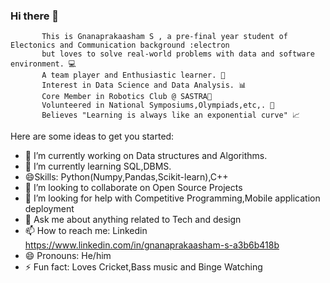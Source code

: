 ### Hi there 👋
           This is Gnanaprakaasham S , a pre-final year student of Electonics and Communication background :electron
           but loves to solve real-world problems with data and software environment. 💻
           A team player and Enthusiastic learner. 🥇 
           Interest in Data Science and Data Analysis. 📊
           Core Member in Robotics Club @ SASTRA🤖
           Volunteered in National Symposiums,Olympiads,etc,. 🙂
           Believes "Learning is always like an exponential curve" 📈


Here are some ideas to get you started:

- 🔭 I’m currently working on Data structures and Algorithms.
- 🌱 I’m currently learning SQL,DBMS.
- 😄Skills: Python(Numpy,Pandas,Scikit-learn),C++
- 👯 I’m looking to collaborate on Open Source Projects
- 🤔 I’m looking for help with  Competitive Programming,Mobile application deployment 
- 💬 Ask me about anything related to Tech and design
- 📫 How to reach me: Linkedin https://www.linkedin.com/in/gnanaprakaasham-s-a3b6b418b
- 😄 Pronouns: He/him
- ⚡ Fun fact: Loves Cricket,Bass music and Binge Watching

